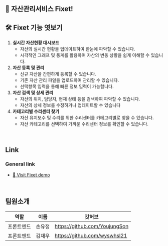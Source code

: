 ## 📁 자산관리서비스 Fixet!


## 🛠 Fixet 기능 엿보기 
1. **실시간 자산현황 대시보드**
    -  자산의 실시간 현황을 업데이트하여 한눈에 파악할 수 있습니다.
    -  시각적인 그래프 및 통계를 활용하여 자산의 변동 상황을 쉽게 이해할 수 있습니다.
2. **자산 등록 및 관리**
    - 신규 자산을 간편하게 등록할 수 있습니다.
    - 기존 자산 관리 파일을 업로드하여 관리할 수 있습니다.
    - 선택항목 입력을 통해 빠른 정보 입력이 가능합니다.
3. **자산 검색 및 상세 관리**
    - 자산의 위치, 담당자, 현재 상태 등을 검색하여 파악할 수 있습니다.
    - 자산의 상세 정보를 수정하거나 업데이트할 수 있습니다
4. **카테고리별 수리센터 찾기**
    - 자산 유지보수 및 수리를 위한 수리센터를 카테고리별로 찾을 수 있습니다.
    - 자산 카테고리를 선택하여 가까운 수리센터 정보를 확인할 수 있습니다.
<br>   
   
## Link   
### General link
- [🚗 Visit Fixet demo](https://youtube.com/playlist?list=PLCs67Cs0aRU6GnIEWiUko0qKrak4jftm4&si=dA-uzFPQACi7UsRN)

<br>   
   
## 팀원소개   


| 역할 | 이름 | 깃허브 |
| --- | --- | --- |
|프론트엔드| 손유정 | https://github.com/YoujungSon |
|프론트엔드| 김재우 | https://github.com/wyswhsl21 |


<br>   

